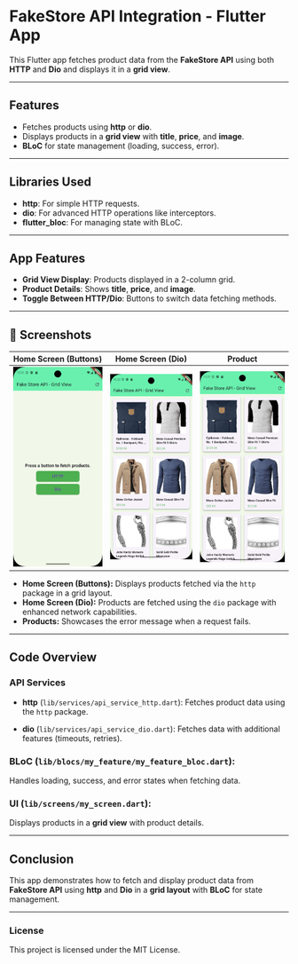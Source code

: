 # **FakeStore API Integration - Flutter App**

This Flutter app fetches product data from the **FakeStore API** using both **HTTP** and **Dio** and displays it in a **grid view**.

---

## **Features**
- Fetches products using **http** or **dio**.
- Displays products in a **grid view** with **title**, **price**, and **image**.
- **BLoC** for state management (loading, success, error).

---

## **Libraries Used**
- **http**: For simple HTTP requests.
- **dio**: For advanced HTTP operations like interceptors.
- **flutter_bloc**: For managing state with BLoC.

---

## **App Features**
- **Grid View Display**: Products displayed in a 2-column grid.
- **Product Details**: Shows **title**, **price**, and **image**.
- **Toggle Between HTTP/Dio**: Buttons to switch data fetching methods.

---

## 📸 **Screenshots**

| **Home Screen (Buttons)**                    | **Home Screen (Dio)**                      | **Product**                         |
|-------------------------------------------|--------------------------------------------|-----------------------------------------|
| ![Home Screen - HTTP](screnshot1.png) | ![Home Screen - Dio](Screenshot2.png) | ![Error State](Screenshot3.png) |

- **Home Screen (Buttons):** Displays products fetched via the `http` package in a grid layout.
- **Home Screen (Dio):** Products are fetched using the `dio` package with enhanced network capabilities.
- **Products:** Showcases the error message when a request fails.

---

## **Code Overview**

### **API Services**

- **http** (`lib/services/api_service_http.dart`):
  Fetches product data using the `http` package.

- **dio** (`lib/services/api_service_dio.dart`):
  Fetches data with additional features (timeouts, retries).

### **BLoC** (`lib/blocs/my_feature/my_feature_bloc.dart`):
Handles loading, success, and error states when fetching data.

### **UI** (`lib/screens/my_screen.dart`):
Displays products in a **grid view** with product details.

---

## **Conclusion**
This app demonstrates how to fetch and display product data from **FakeStore API** using **http** and **Dio** in a **grid layout** with **BLoC** for state management.

---

### **License**
This project is licensed under the MIT License.
